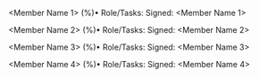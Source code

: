 <Member Name 1> (%)• Role/Tasks: Signed: <Member Name 1>

<Member Name 2> (%)• Role/Tasks: Signed: <Member Name 2>

<Member Name 3> (%)• Role/Tasks: Signed: <Member Name 3>

<Member Name 4> (%)• Role/Tasks: Signed: <Member Name 4>
